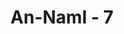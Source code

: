 ---
title: "An-Naml - 7"
no: 7
arabic_no: ٧
ayah: اِذْ قَالَ مُوْسٰى لِاَهْلِهٖٓ اِنِّيْٓ اٰنَسْتُ نَارًاۗ سَاٰتِيْكُمْ مِّنْهَا بِخَبَرٍ اَوْ اٰتِيْكُمْ بِشِهَابٍ قَبَسٍ لَّعَلَّكُمْ تَصْطَلُوْنَ 
translation: "(Ingatlah) ketika Musa berkata kepada keluarganya, “Sungguh, aku melihat api. Aku akan membawa kabar tentang itu kepadamu, atau aku akan membawa suluh api (obor) kepadamu agar kamu dapat berdiang (menghangatkan badan dekat api).”"
tafsir: "Ayat ini diturunkan kepada Nabi Muhammad dengan perintah agar beliau menyampaikan kepada umatnya kisah Nabi Musa ketika dalam perjalanan dari Madyan untuk kembali ke Mesir dengan disertai oleh keluarganya. Perjalanan ini dilakukan setelah Musa menyelesaikan waktu yang telah ditentukan, sebagaimana yang disepakati antara Musa dengan mertuanya. Hal ini disebutkan Allah dalam firman-Nya:\n\nMaka ketika Musa telah menyelesaikan waktu yang ditentukan itu dan dia berangkat dengan keluarganya, dia melihat api di lereng gunung. Dia berkata kepada keluarganya, \"Tunggulah (di sini), sesungguhnya aku melihat api, mudah-mudahan aku dapat membawa suatu berita kepadamu dari (tempat) api itu atau (membawa) sepercik api, agar kamu dapat menghangatkan badan.\" (al-Qasas/28: 29).\n\nWaktu yang ditentukan itu adalah hasil perjanjian antara Musa dengan mertuanya ketika menetapkan mahar perkawinannya, yaitu bekerja menggembalakan kambing mertuanya selama delapan tahun atau disempurnakan menjadi sepuluh tahun. Sepuluh tahun menunjukkan kegigihan dan kesungguhannya. Sedangkan yang dimaksud dengan keluarganya dalam ayat di atas adalah istrinya, tanpa ada orang lain.\n\nDalam perjalanan pada malam yang sangat gelap dan dingin itu, Musa tersesat. Ketika melihat dari kejauhan ada nyala api, Musa berpesan agar keluarganya tetap di tempat tersebut, sedang dia akan pergi ke tempat api itu. Ia berharap memperoleh penunjuk jalan, sehingga tidak tersesat lagi. Menurutnya, adanya api berarti ada orang di sekitar tempat mereka berada. Selain itu, Nabi Musa berharap agar dapat membawakan keluarganya api, yang disulut dari sumber api yang terlihat olehnya. Dengan nyala api itu, dia dan keluarganya tentu dapat berdiam menghangatkan badan dari kedinginan yang mencekam itu."
---